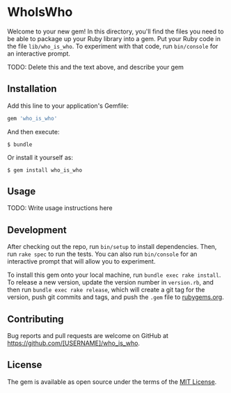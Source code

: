 # WhoIsWho

Welcome to your new gem! In this directory, you'll find the files you need to be able to package up your Ruby library into a gem. Put your Ruby code in the file `lib/who_is_who`. To experiment with that code, run `bin/console` for an interactive prompt.

TODO: Delete this and the text above, and describe your gem

## Installation

Add this line to your application's Gemfile:

```ruby
gem 'who_is_who'
```

And then execute:

    $ bundle

Or install it yourself as:

    $ gem install who_is_who

## Usage

TODO: Write usage instructions here

## Development

After checking out the repo, run `bin/setup` to install dependencies. Then, run `rake spec` to run the tests. You can also run `bin/console` for an interactive prompt that will allow you to experiment.

To install this gem onto your local machine, run `bundle exec rake install`. To release a new version, update the version number in `version.rb`, and then run `bundle exec rake release`, which will create a git tag for the version, push git commits and tags, and push the `.gem` file to [rubygems.org](https://rubygems.org).

## Contributing

Bug reports and pull requests are welcome on GitHub at https://github.com/[USERNAME]/who_is_who.

## License

The gem is available as open source under the terms of the [MIT License](https://opensource.org/licenses/MIT).
